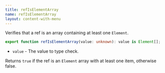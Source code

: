 ```yaml
---
title: refIsElementArray
name: refIsElementArray
layout: content-with-menu
---
```


Verifies that a ref is an array containing at least one `Element`.

```ts
export function refIsElementArray(value: unknown): value is Element[];
```

-   `value` - The value to type check.

Returns `true` if the ref is an `Element` array with at least one item, otherwise false.

